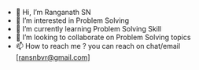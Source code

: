 - 👋 Hi, I’m Ranganath SN
- 👀 I’m interested in Problem Solving
- 🌱 I’m currently learning Problem Solving Skill
- 💞️ I’m looking to collaborate on Problem Solving topics
- 📫 How to reach me ? you can reach on chat/email [ransnbvr@gmail.com]

<!---
ransn/ransn is a ✨ special ✨ repository because its `README.md` (this file) appears on your GitHub profile.
You can click the Preview link to take a look at your changes.
--->
